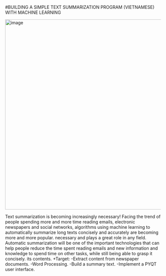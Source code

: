 #BUILDING A SIMPLE TEXT SUMMARIZATION PROGRAM (VIETNAMESE) WITH MACHINE LEARNING 

<img width="613" alt="image" src="https://github.com/VuCao223/Summarize-News-Articles/assets/160468490/4a402690-6d2d-4ab6-b1eb-3a094119f298">

Text summarization is becoming increasingly necessary!
Facing the trend of people spending more and more time reading emails, electronic newspapers and social networks, algorithms using machine learning to automatically summarize long texts concisely and accurately are becoming more and more popular. necessary and plays a great role in any field.
Automatic summarization will be one of the important technologies that can help people reduce the time spent reading emails and new information and knowledge to spend time on other tasks, while still being able to grasp it concisely. its contents.
+Target:
  -Extract content from newspaper documents.
  -Word Processing.
  -Build a summary text.
  -Implement a PYQT user interface.
  
